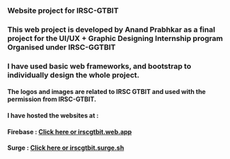 ### Website project for IRSC-GTBIT 
### This web project is developed by Anand Prabhkar as a final project for the UI/UX + Graphic Designing Internship program Organised under IRSC-GGTBIT
### I have used basic web frameworks, and bootstrap to individually design the whole project.

#### The logos and images are related to IRSC GTBIT and used with the permission from IRSC-GTBIT.

#### I have hosted the websites at :
#### Firebase : [Click here or irscgtbit.web.app](https://irscgtbit.web.app)
#### Surge : [Click here or irscgtbit.surge.sh](https://irscgtbit.surge.sh)

